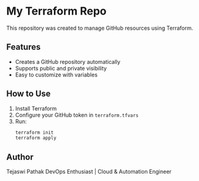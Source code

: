 # My Terraform Repo

This repository was created to manage GitHub resources using Terraform.

## Features
- Creates a GitHub repository automatically
- Supports public and private visibility
- Easy to customize with variables

## How to Use
1. Install Terraform
2. Configure your GitHub token in `terraform.tfvars`
3. Run:
   ```bash
   terraform init
   terraform apply
## Author
Tejaswi Pathak
DevOps Enthusiast | Cloud & Automation Engineer

